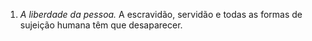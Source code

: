﻿1. *A liberdade da pessoa.* A escravidão,  servidão e todas as formas de sujeição humana  têm que desaparecer.